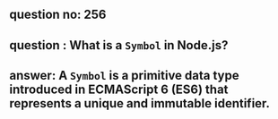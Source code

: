 
      
## question no: 256

## question : What is a `Symbol` in Node.js?

## answer: A `Symbol` is a primitive data type introduced in ECMAScript 6 (ES6) that represents a unique and immutable identifier.
      